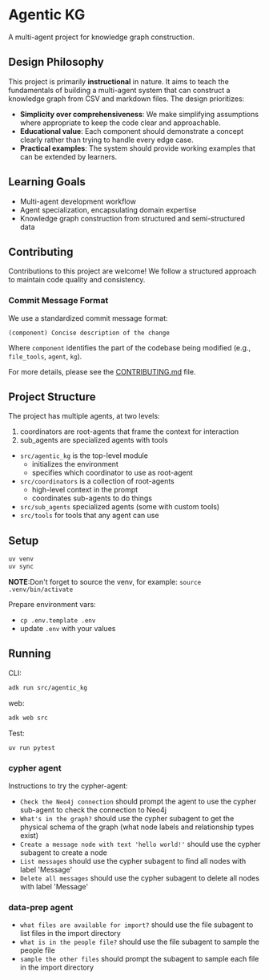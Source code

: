 # Agentic KG

A multi-agent project for knowledge graph construction.

## Design Philosophy

This project is primarily **instructional** in nature. It aims to teach the fundamentals of building a multi-agent system that can construct a knowledge graph from CSV and markdown files. The design prioritizes:

- **Simplicity over comprehensiveness**: We make simplifying assumptions where appropriate to keep the code clear and approachable.
- **Educational value**: Each component should demonstrate a concept clearly rather than trying to handle every edge case.
- **Practical examples**: The system should provide working examples that can be extended by learners.

## Learning Goals
- Multi-agent development workflow
- Agent specialization, encapsulating domain expertise
- Knowledge graph construction from structured and semi-structured data

## Contributing

Contributions to this project are welcome! We follow a structured approach to maintain code quality and consistency.

### Commit Message Format

We use a standardized commit message format:

```
(component) Concise description of the change
```

Where `component` identifies the part of the codebase being modified (e.g., `file_tools`, `agent`, `kg`).

For more details, please see the [CONTRIBUTING.md](CONTRIBUTING.md) file.

## Project Structure

The project has multiple agents, at two levels:

1. coordinators are root-agents that frame the context for interaction
2. sub_agents are specialized agents with tools

- `src/agentic_kg` is the top-level module
  - initializes the environment
  - specifies which coordinator to use as root-agent
- `src/coordinators` is a collection of root-agents
  - high-level context in the prompt
  - coordinates sub-agents to do things
- `src/sub_agents` specialized agents (some with custom tools)
- `src/tools` for tools that any agent can use

## Setup

```bash
uv venv
uv sync
```

**NOTE**:Don't forget to source the venv, for example: `source .venv/bin/activate`

Prepare environment vars:
- `cp .env.template .env`
- update `.env` with your values

## Running

CLI:
```bash
adk run src/agentic_kg
```

web:
```bash
adk web src
```

Test:
```bash
uv run pytest
```

### cypher agent

Instructions to try the cypher-agent:

- `Check the Neo4j connection` should prompt the agent to use the cypher sub-agent to check the connection to Neo4j
- `What's in the graph?` should use the cypher subagent to get the physical schema of the graph (what node labels and relationship types exist)
- `Create a message node with text 'hello world!'` should use the cypher subagent to create a node
- `List messages` should use the cypher subagent to find all nodes with label 'Message'
- `Delete all messages` should use the cypher subagent to delete all nodes with label 'Message'

### data-prep agent

- `what files are available for import?` should use the file subagent to list files in the import directory
- `what is in the people file?` should use the file subagent to sample the people file
- `sample the other files` should prompt the subagent to sample each file in the import directory
